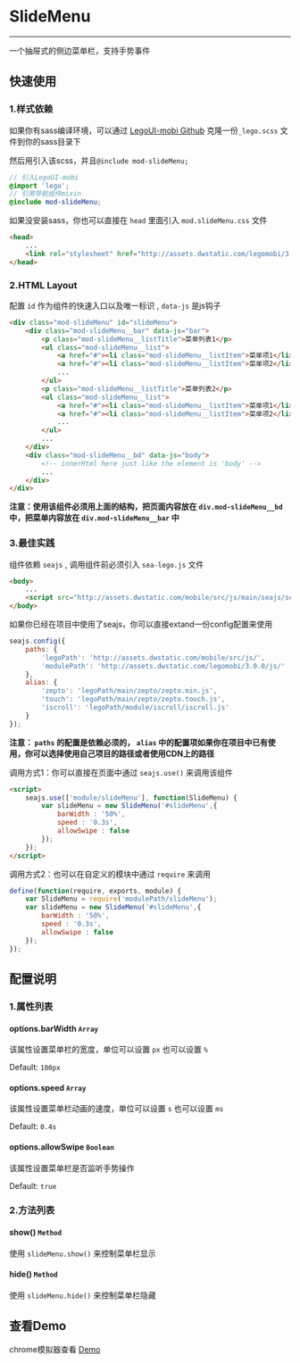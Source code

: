 # SlideMenu

---

一个抽屉式的侧边菜单栏，支持手势事件

## 快速使用

### 1.样式依赖

如果你有sass编译环境，可以通过 [LegoUI-mobi Github](https://github.com/duowan/LegoUI-mobi) 克隆一份`_lego.scss` 文件到你的sass目录下

然后用引入该scss，并且`@include mod-slideMenu;`

```scss
// 引入LegoUI-mobi
@import 'lego';
// 引用导航组件mixin
@include mod-slideMenu;
```

如果没安装sass，你也可以直接在 `head` 里面引入 `mod.slideMenu.css` 文件

```html
<head>
    ...
    <link rel="stylesheet" href="http://assets.dwstatic.com/legomobi/3.0.0/css/mod.slideMenu.css">
</head>
```

### 2.HTML Layout

配置 `id` 作为组件的快速入口以及唯一标识 , `data-js` 是js钩子

```html
<div class="mod-slideMenu" id="slideMenu">
    <div class="mod-slideMenu__bar" data-js="bar">
        <p class="mod-slideMenu__listTitle">菜单列表1</p>
        <ul class="mod-slideMenu__list">
            <a href="#"><li class="mod-slideMenu__listItem">菜单项1</li></a>
            <a href="#"><li class="mod-slideMenu__listItem">菜单项2</li></a>
            ...
        </ul>
        <p class="mod-slideMenu__listTitle">菜单列表2</p>
        <ul class="mod-slideMenu__list">
            <a href="#"><li class="mod-slideMenu__listItem">菜单项1</li></a>
            <a href="#"><li class="mod-slideMenu__listItem">菜单项2</li></a>
            ...
        </ul>
        ...
    </div>
    <div class="mod-slideMenu__bd" data-js="body">
        <!-- innerHtml here just like the element is 'body' -->
        ...
    </div>
</div>
```

**注意：使用该组件必须用上面的结构，把页面内容放在 `div.mod-slideMenu__bd` 中，把菜单内容放在 `div.mod-slideMenu__bar` 中**

### 3.最佳实践

组件依赖 `seajs` , 调用组件前必须引入 `sea-lego.js` 文件

```html
<body>
    ...
    <script src="http://assets.dwstatic.com/mobile/src/js/main/seajs/sea-lego.js" id="seajsnode"></script>
</body>
```

如果你已经在项目中使用了seajs，你可以直接extand一份config配置来使用

```javascript
seajs.config({
    paths: {
        'legoPath': 'http://assets.dwstatic.com/mobile/src/js/',
        'modulePath': 'http://assets.dwstatic.com/legomobi/3.0.0/js/'
    },
    alias: {
        'zepto': 'legoPath/main/zepto/zepto.min.js',
        'touch': 'legoPath/main/zepto/zepto.touch.js',
        'iscroll': 'legoPath/module/iscroll/iscroll.js'
    }
});
```

**注意： `paths` 的配置是依赖必须的， `alias` 中的配置项如果你在项目中已有使用，你可以选择使用自己项目的路径或者使用CDN上的路径**

调用方式1：你可以直接在页面中通过 `seajs.use()` 来调用该组件

```html
<script>
    seajs.use(['module/slideMenu'], function(SlideMenu) {
        var slideMenu = new SlideMenu('#slideMenu',{
            barWidth : '50%',
            speed : '0.3s',
            allowSwipe : false
        });
    });
</script>
```

调用方式2：也可以在自定义的模块中通过 `require` 来调用

```javascript
define(function(require, exports, module) {
	var SlideMenu = require('modulePath/slideMenu');
	var slideMenu = new SlideMenu('#slideMenu',{
        barWidth : '50%',
        speed : '0.3s',
        allowSwipe : false
    });
});
```

## 配置说明

### 1.属性列表

#### options.barWidth `Array`

该属性设置菜单栏的宽度，单位可以设置 `px` 也可以设置 `%`

Default: `100px`

#### options.speed `Array`

该属性设置菜单栏动画的速度，单位可以设置 `s` 也可以设置 `ms`

Default: `0.4s`

#### options.allowSwipe `Boolean`

该属性设置菜单栏是否监听手势操作

Default: `true`

### 2.方法列表

#### show() `Method`

使用 `slideMenu.show()` 来控制菜单栏显示

#### hide() `Method`

使用 `slideMenu.hide()` 来控制菜单栏隐藏

## 查看Demo

chrome模拟器查看 [Demo](http://ued.yypm.com/legomobi/3.0.0/src/demo/SlideMenu.html)